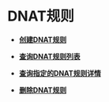# DNAT规则<a name="nat_api_0010"></a>

-   **[创建DNAT规则](创建DNAT规则-25.md)**  

-   **[查询DNAT规则列表](查询DNAT规则列表-26.md)**  

-   **[查询指定的DNAT规则详情](查询指定的DNAT规则详情-27.md)**  

-   **[删除DNAT规则](删除DNAT规则-28.md)**  


